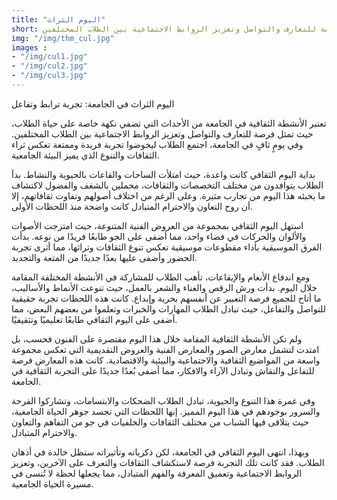 ```yaml
---
title: "اليوم الثراث"
short: تعتبر الأنشطة الثقافية في الجامعة من الأحداث التي تضفي نكهة خاصة على حياة الطلاب، حيث تمثل فرصة للتعارف والتواصل وتعزيز الروابط الاجتماعية بين الطلاب المختلفين. ...
img: "/img/thm_cul.jpg"
images :
- "/img/cul1.jpg"
- "/img/cul2.jpg"
- "/img/cul3.jpg"
---
```


اليوم الثراث في الجامعة: تجربة ترابط وتفاعل

تعتبر الأنشطة الثقافية في الجامعة من الأحداث التي تضفي نكهة خاصة على حياة الطلاب، حيث تمثل فرصة للتعارف والتواصل وتعزيز الروابط الاجتماعية بين الطلاب المختلفين. وفي يومٍ ثافٍ في الجامعة، اجتمع الطلاب ليخوضوا تجربة فريدة وممتعة تعكس ثراء الثقافات والتنوع الذي يميز البيئة الجامعية.

بداية اليوم الثقافي كانت واعدة، حيث امتلأت الساحات والقاعات بالحيوية والنشاط. بدأ الطلاب يتوافدون من مختلف التخصصات والثقافات، محملين بالشغف والفضول لاكتشاف ما يخبئه هذا اليوم من تجارب مثيرة. وعلى الرغم من اختلاف أصولهم وتفاوت ثقافاتهم، إلا أن روح التعاون والاحترام المتبادل كانت واضحة منذ اللحظات الأولى.

استهل اليوم الثقافي بمجموعة من العروض الفنية المتنوعة، حيث امتزجت الأصوات والألوان والحركات في فضاء واحد، مما أضفى على الجو طابعًا فريدًا من نوعه. بدأت الفرق الموسيقية بأداء مقطوعات موسيقية تعكس تنوع الثقافات وتراثها، مما أثرى تجربة الحضور وأضفى عليها بعدًا جديدًا من المتعة والتجديد.

ومع اندفاع الأنغام والإيقاعات، تأهب الطلاب للمشاركة في الأنشطة المختلفة المقامة خلال اليوم. بدأت ورش الرقص والغناء والشعر بالعمل، حيث تنوعت الأنماط والأساليب، ما أتاح للجميع فرصة التعبير عن أنفسهم بحرية وإبداع. كانت هذه اللحظات تجربة حقيقية للتواصل والتفاعل، حيث تبادل الطلاب المهارات والخبرات وتعلموا من بعضهم البعض، مما أضفى على اليوم الثقافي طابعًا تعليميًا وتثقيفيًا.

ولم تكن الأنشطة الثقافية المقامة خلال هذا اليوم مقتصرة على الفنون فحسب، بل امتدت لتشمل معارض الصور والمعارض الفنية والعروض التقديمية التي تعكس مجموعة واسعة من المواضيع الثقافية والاجتماعية والبيئية والاقتصادية. كانت هذه المعارض فرصة للتفاعل والنقاش وتبادل الآراء والافكار، مما أضفى بُعدًا جديدًا على التجربة الثقافية في الجامعة.

وفي غمرة هذا التنوع والحيوية، تبادل الطلاب الضحكات والابتسامات، وتشاركوا الفرحة والسرور بوجودهم في هذا اليوم المميز. إنها اللحظات التي تجسد جوهر الحياة الجامعية، حيث يتلاقى فيها الشباب من مختلف الثقافات والخلفيات في جو من التفاهم والتعاون والاحترام المتبادل.

وبهذا، انتهى اليوم الثقافي في الجامعة، لكن ذكرياته وتأثيراته ستظل خالدة في أذهان الطلاب. فقد كانت تلك التجربة فرصة لاستكشاف الثقافات والتعرف على الآخرين، وتعزيز الروابط الاجتماعية وتعميق المعرفة والفهم المتبادل، مما يجعلها لحظة لا تُنسى في مسيرة الحياة الجامعية.
